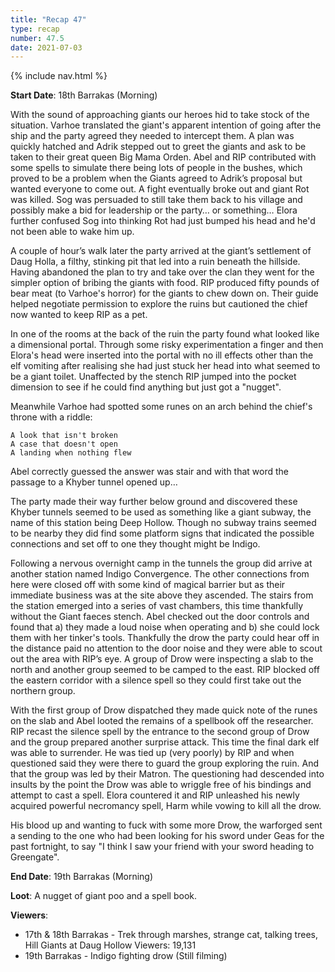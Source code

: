 ```yaml
---
title: "Recap 47"
type: recap
number: 47.5
date: 2021-07-03
---
```


{% include nav.html %}

**Start Date**: 18th Barrakas (Morning)

With the sound of approaching giants our heroes hid to take stock of the situation. Varhoe translated the giant's apparent intention of going after the ship and the party agreed they needed to intercept them. A plan was quickly hatched and Adrik stepped out to greet the giants and ask to be taken to their great queen Big Mama Orden. Abel and RIP contributed with some spells to simulate there being lots of people in the bushes, which proved to be a problem when the Giants agreed to Adrik’s proposal but wanted everyone to come out. A fight eventually broke out and giant Rot was killed. Sog was persuaded to still take them back to his village and possibly make a bid for leadership or the party… or something… Elora further confused Sog into thinking Rot had just bumped his head and he'd not been able to wake him up.

A couple of hour’s walk later the party arrived at the giant’s settlement of Daug Holla, a filthy, stinking pit that led into a ruin beneath the hillside. Having abandoned the plan to try and take over the clan they went for the simpler option of bribing the giants with food. RIP produced fifty pounds of bear meat (to Varhoe's horror) for the giants to chew down on. Their guide helped negotiate permission to explore the ruins but cautioned the chief now wanted to keep RIP as a pet. 

In one of the rooms at the back of the ruin the party found what looked like a dimensional portal. Through some risky experimentation a finger and then Elora's head were inserted into the portal with no ill effects other than the elf vomiting after realising she had just stuck her head into what seemed to be a giant toilet. Unaffected by the stench RIP jumped into the pocket dimension to see if he could find anything but just got a "nugget".

Meanwhile Varhoe had spotted some runes on an arch behind the chief's throne with a riddle:

```
A look that isn't broken
A case that doesn't open
A landing when nothing flew
```

Abel correctly guessed the answer was stair and with that word the passage to a Khyber tunnel opened up…

The party made their way further below ground and discovered these Khyber tunnels seemed to be used as something like a giant subway, the name of this station being Deep Hollow. Though no subway trains seemed to be nearby they did find some platform signs that indicated the possible connections and set off to one they thought might be Indigo.

Following a nervous overnight camp in the tunnels the group did arrive at another station named Indigo Convergence. The other connections from here were closed off with some kind of magical barrier but as their immediate business was at the site above they ascended. The stairs from the station emerged into a series of vast chambers, this time thankfully without the Giant faeces stench. Abel checked out the door controls and found that a) they made a loud noise when operating and b) she could lock them with her tinker's tools. Thankfully the drow the party could hear off in the distance paid no attention to the door noise and they were able to scout out the area with RIP’s eye. A group of Drow were inspecting a slab to the north and another group seemed to be camped to the east. RIP blocked off the eastern corridor with a silence spell so they could first take out the northern group.

With the first group of Drow dispatched they made quick note of the runes on the slab and Abel looted the remains of a spellbook off the researcher. RIP recast the silence spell by the entrance to the second group of Drow and the group prepared another surprise attack. This time the final dark elf was able to surrender. He was tied up (very poorly) by RIP and when questioned said they were there to guard the group exploring the ruin. And that the group was led by their Matron. The questioning had descended into insults by the point the Drow was able to wriggle free of his bindings and attempt to cast a spell. Elora countered it and RIP unleashed his newly acquired powerful necromancy spell, Harm while vowing to kill all the drow.

His blood up and wanting to fuck with some more Drow, the warforged sent a sending to the one who had been looking for his sword under Geas for the past fortnight, to say "I think I saw your friend with your sword heading to Greengate".

**End Date**: 19th Barrakas (Morning)

**Loot**: A nugget of giant poo and a spell book.

**Viewers**: 
- 17th & 18th Barrakas - Trek through marshes, strange cat, talking trees, Hill Giants at Daug Hollow Viewers: 19,131
- 19th Barrakas - Indigo fighting drow (Still filming)
